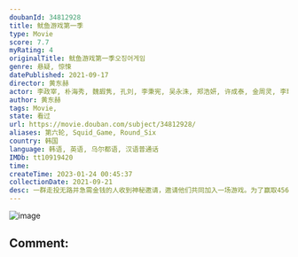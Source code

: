 ```yaml
---
doubanId: 34812928
title: 鱿鱼游戏第一季
type: Movie
score: 7.7
myRating: 4
originalTitle: 鱿鱼游戏第一季오징어게임
genre: 悬疑, 惊悚
datePublished: 2021-09-17
director: 黄东赫
actor: 李政宰, 朴海秀, 魏嘏隽, 孔刘, 李秉宪, 吴永洙, 郑浩妍, 许成泰, 金周灵, 李瑜美, 阿努帕姆·特里帕蒂, 金英玉, 金范来, 李书焕, 金英善, 朴惠珍, 姜末琴, 杰弗里·朱利亚诺, undefined, 丹尼尔·, 李政俊, 许栋元, 林基雄, 斯蒂芬妮·小村, 刘成柱, 洪佑镇, 朴智勋
author: 黄东赫
tags: Movie, 
state: 看过
url: https://movie.douban.com/subject/34812928/
aliases: 第六轮, Squid_Game, Round_Six
country: 韩国
language: 韩语, 英语, 乌尔都语, 汉语普通话
IMDb: tt10919420
time: 
createTime: 2023-01-24 00:45:37
collectionDate: 2021-09-21
desc: 一群走投无路并急需金钱的人收到神秘邀请，邀请他们共同加入一场游戏。为了赢取456亿韩元的奖金，背景各异的456名参赛者被关在秘密场所进行游戏。每一轮游戏都是韩国人小时候会玩的传统游戏，如一二三...
---
```


![image](p2677934359.jpg)

Comment: 
---

